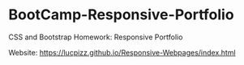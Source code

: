 # BootCamp-Responsive-Portfolio
CSS and Bootstrap Homework: Responsive Portfolio

Website: https://lucpizz.github.io/Responsive-Webpages/index.html
